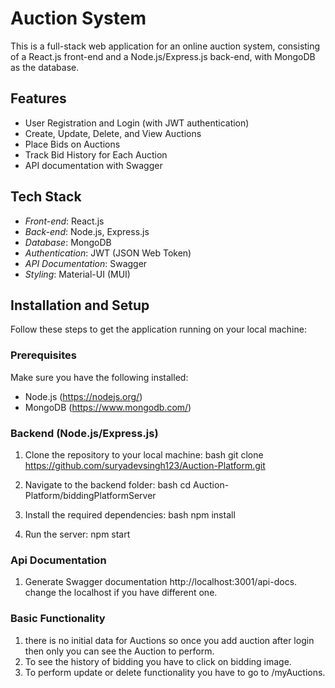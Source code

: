 # Auction System

This is a full-stack web application for an online auction system, consisting of a React.js front-end and a Node.js/Express.js back-end, with MongoDB as the database.

## Features

- User Registration and Login (with JWT authentication)
- Create, Update, Delete, and View Auctions
- Place Bids on Auctions
- Track Bid History for Each Auction
- API documentation with Swagger

## Tech Stack

- *Front-end*: React.js
- *Back-end*: Node.js, Express.js
- *Database*: MongoDB
- *Authentication*: JWT (JSON Web Token)
- *API Documentation*: Swagger
- *Styling*: Material-UI (MUI)

## Installation and Setup

Follow these steps to get the application running on your local machine:

### Prerequisites

Make sure you have the following installed:
- Node.js (https://nodejs.org/)
- MongoDB (https://www.mongodb.com/)

### Backend (Node.js/Express.js)

1. Clone the repository to your local machine:
    bash
    git clone https://github.com/suryadevsingh123/Auction-Platform.git
    

2. Navigate to the backend folder:
    bash
    cd Auction-Platform/biddingPlatformServer
    
3. Install the required dependencies:
    bash
    npm install

4.  Run the server:
    npm start
    
### Api Documentation
1.  Generate Swagger documentation
    http://localhost:3001/api-docs. 
    change the localhost if you have different one.
    
### Basic Functionality
1. there is no initial data for Auctions so once you add auction after login then only you can see the Auction to perform.
2. To see the history of bidding you have to click on bidding image.
3.  To perform update or delete functionality you have to go to /myAuctions.
